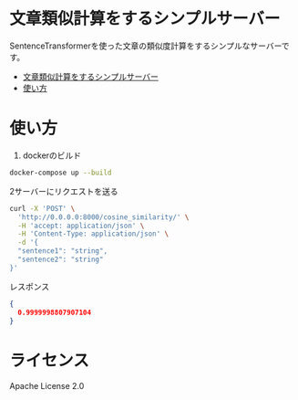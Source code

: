 # 文章類似計算をするシンプルサーバー

SentenceTransformerを使った文章の類似度計算をするシンプルなサーバーです。

<!-- TOC -->
* [文章類似計算をするシンプルサーバー](#文章類似計算をするシンプルサーバー)
* [使い方](#使い方)
<!-- TOC -->

# 使い方
1. dockerのビルド
```bash
docker-compose up --build
```

2サーバーにリクエストを送る
```bash
curl -X 'POST' \
  'http://0.0.0.0:8000/cosine_similarity/' \
  -H 'accept: application/json' \
  -H 'Content-Type: application/json' \
  -d '{
  "sentence1": "string",
  "sentence2": "string"
}'
```

レスポンス
```json
{
  0.9999998807907104
}
```

# ライセンス
Apache License 2.0
